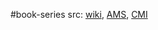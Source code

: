 #book-series 
src: [wiki](https://en.wikipedia.org/wiki/Clay_Mathematics_Monographs), [AMS](https://bookstore.ams.org/CMIM), [CMI](https://www.claymath.org/resource_type/books/)
